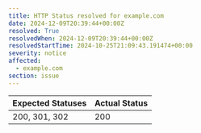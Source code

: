 ```yaml
---
title: HTTP Status resolved for example.com
date: 2024-12-09T20:39:44+00:00Z
resolved: True
resolvedWhen: 2024-12-09T20:39:44+00:00Z
resolvedStartTime: 2024-10-25T21:09:43.191474+00:00
severity: notice
affected:
  - example.com
section: issue
---
```


| Expected Statuses | Actual Status  |
|-------------------|----------------|
| 200, 301, 302 | 200 |
